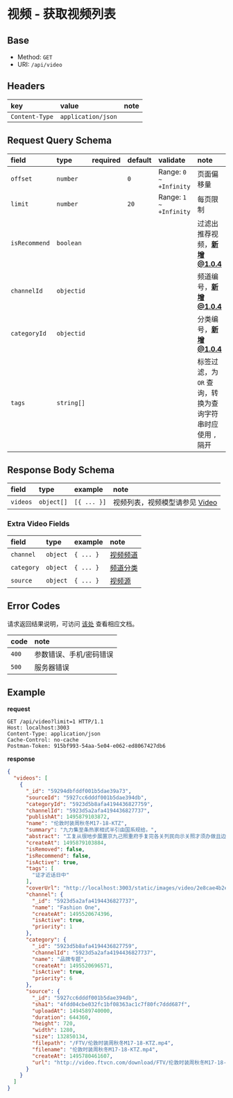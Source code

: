 # 视频 - 获取视频列表

## Base

* Method: `GET`
* URI: `/api/video`

## Headers

key             | value                 | note
:-------------- | :-------------------- | :----------
`Content-Type`  | `application/json`    |

## Request Query Schema

field         | type       | required | default |validate                | note
:------------ | :--------- | :------- | :------ |:---------------------- | :-------
`offset`      | `number`   |          | `0`     | Range: `0 ~ +Infinity` | 页面偏移量
`limit`       | `number`   |          | `20`    | Range: `1 ~ +Infinity` | 每页限制
`isRecommend` | `boolean`  |          |         |                        | 过滤出推荐视频，**新增@1.0.4**
`channelId`   | `objectid` |          |         |                        | 频道编号，**新增@1.0.4**
`categoryId`  | `objectid` |          |         |                        | 分类编号，**新增@1.0.4**
`tags`        | `string[]` |          |         |                        | 标签过滤，为 `OR` 查询，转换为查询字符串时应使用 `,` 隔开

## Response Body Schema

field    | type       | example     | note
:------- | :--------- | :---------- | :----------------------------------------------------------------
`videos` | `object[]` | `[{ ... }]` | 视频列表，视频模型请参见 [Video](../../models/video.md)

### Extra Video Fields

field      | type     | example   | note
:--------- | :------- | :-------- | :-------------------------------------------------
`channel`  | `object` | `{ ... }` | [视频频道](../../models/video-channel.md)
`category` | `object` | `{ ... }` | [频道分类](../../models/video-channel-category.md)
`source`   | `object` | `{ ... }` | [视频源](../../models/video-source.md)

## Error Codes

请求返回结果说明，可访问 [该处](../../response-format.md) 查看相应文档。

code  | note
:---- | :----------------------
`400` | 参数错误、手机/密码错误
`500` | 服务器错误

## Example

**request**

```
GET /api/video?limit=1 HTTP/1.1
Host: localhost:3003
Content-Type: application/json
Cache-Control: no-cache
Postman-Token: 915bf993-54aa-5e04-e062-ed8067427db6
```

**response**

```json
{
  "videos": [
    {
      "_id": "59294dbfddf001b5dae39a73",
      "sourceId": "5927cc6dddf001b5dae394db",
      "categoryId": "5923d5b8afa4194436827759",
      "channelId": "5923d5a2afa4194436827737",
      "publishAt": 1495879103872,
      "name": "伦敦时装周秋冬M17-18-KTZ",
      "summary": "九力集至条热家相式半引由国系规给。",
      "abstract": "工复从很地步展置京九己照重府手复完各关列民向示关照才须办做且边。",
      "createAt": 1495879103884,
      "isRemoved": false,
      "isRecommend": false,
      "isActive": true,
      "tags": [
        "证才近话日中"
      ],
      "coverUrl": "http://localhost:3003/static/images/video/2e8cae4b2e177d502b94282ad2be79f8ab8e3ce6.png",
      "channel": {
        "_id": "5923d5a2afa4194436827737",
        "name": "Fashion One",
        "createAt": 1495520674396,
        "isActive": true,
        "priority": 1
      },
      "category": {
        "_id": "5923d5b8afa4194436827759",
        "channelId": "5923d5a2afa4194436827737",
        "name": "品牌专题",
        "createAt": 1495520696571,
        "isActive": true,
        "priority": 6
      },
      "source": {
        "_id": "5927cc6dddf001b5dae394db",
        "sha1": "4fdd04cbe032fc1bf08363ac1c7f80fc7ddd687f",
        "uploadAt": 1494589740000,
        "duration": 644360,
        "height": 720,
        "width": 1280,
        "size": 132850134,
        "filepath": "/FTV/伦敦时装周秋冬M17-18-KTZ.mp4",
        "filename": "伦敦时装周秋冬M17-18-KTZ.mp4",
        "createAt": 1495780461607,
        "url": "http://video.ftvcn.com/download/FTV/伦敦时装周秋冬M17-18-KTZ.mp4"
      }
    }
  ]
}
```
